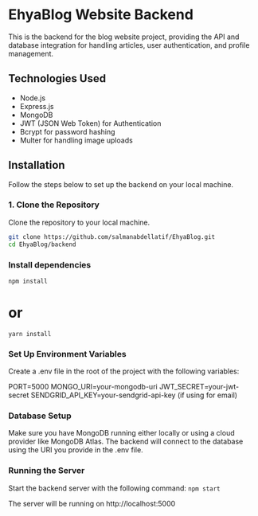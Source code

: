 # EhyaBlog Website Backend

This is the backend for the blog website project, providing the API and database integration for handling articles, user authentication, and profile management.

## Technologies Used
- Node.js
- Express.js
- MongoDB
- JWT (JSON Web Token) for Authentication
- Bcrypt for password hashing
- Multer for handling image uploads

## Installation

Follow the steps below to set up the backend on your local machine.

### 1. Clone the Repository

Clone the repository to your local machine.

```bash
git clone https://github.com/salmanabdellatif/EhyaBlog.git
cd EhyaBlog/backend
```

### Install dependencies

`npm install`
# or
`yarn install`


### Set Up Environment Variables
Create a .env file in the root of the project with the following variables:

PORT=5000
MONGO_URI=your-mongodb-uri
JWT_SECRET=your-jwt-secret
SENDGRID_API_KEY=your-sendgrid-api-key (if using for email)

### Database Setup
Make sure you have MongoDB running either locally or using a cloud provider like MongoDB Atlas. The backend will connect to the database using the URI you provide in the .env file.


### Running the Server
Start the backend server with the following command:
`npm start`

The server will be running on http://localhost:5000